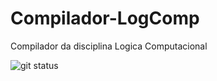 # Compilador-LogComp
Compilador da disciplina Logica Computacional



![git status](http://3.129.230.99/svg/roguetaver/Compilador-LogComp/)

